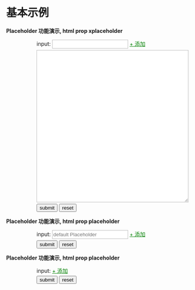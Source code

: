 # 基本示例

<link href='{{path}}/res/default/style.css' rel='stylesheet' />
<link href='{{basePath}}/JC.Panel/0.2/res/default/style.css' rel='stylesheet' />
<link href='{{basePath}}/JC.Valid/0.2/res/default/style.css' rel='stylesheet' />
<style>
    body{
        margin: 20px 40px;
    }

    .error{ color: red; }
    input.error, select.error, textarea.error{ 
        background-color: #F0DC82;!important;
        box-shadow: 0 none;
    }
    input[type=text], input[type=password]{ width: 200px; }

    dt{
        font-weight: bold;
    }

    dd{ margin: 4px 2px 4px 40px; }

    input, select, textarea {
        border: 1px solid #b9b9b9
    }

    input, select {
        height: 23px;
        line-height: 23px;
    }

    input[type=checkbox], input[type=radio], input.UXC{
        height: auto;
        line-height: auto;
    }

    select[multiple]{
        height: 80px;
    }

    .green{ color: green; }
    .red{ color: red; }

    .js_bizsFormLogic textarea {
        width: 400px!important;
        height: 400px!important;
    }

</style>

<script>
    requirejs( [ '{{module}}'
        , '{{basePath}}/JC.Valid/0.2/Valid' 
        , '{{basePath}}/JC.Panel/0.2/Panel' 
        , '{{basePath}}/JC.plugins/Bizs.FormLogic/0.2/FormLogic' 
        , '{{basePath}}/JC.plugins/Bizs.CommonModify/0.1/CommonModify' 
    ], function( {{name}} ){
    });
</script>

<dl class="defdl">
    <dt>Placeholder 功能演示, html prop xplaceholder</dt>
    <dd>
        <form action="?" method="GET" class="js_bizsFormLogic">
            <dl>
                <dd>
                    input: 
                    <input type="text" name="testx[]" class="ipt" 
                    xplaceholder="default Placeholder" 
                    />
                    <a href="javascript:" 
                        class="green js_autoCommonModify" 
                        cmtemplate="#testTplXPlaceholder"
                        cmitem="(dd"
                        cmaction="add"
                    >+ 添加</a>
                    <em class="error"></em>
                </dd>
                <dd>
                    <textarea xplaceholder="default placeholder" cols="6"></textarea>
                </dd>
                <dd>
                    <button type="submit">submit</button>
                    <button type="reset">reset</button>
                </dd>
            </dl>
        </form>
    </dd>
</dl>

<script type="text/template" id="testTplXPlaceholder">
    <dd>
        input: 
        <input type="text" name="testx[]" class="ipt" xplaceholder="default Placeholder" />
        <a href="javascript:" 
            class="red js_autoCommonModify" 
            cmitem="(dd"
            cmaction="del"
        >+ 删除</a>
        <em class="error"></em>
    </dd>
</script>

<dl class="defdl">
    <dt>Placeholder 功能演示, html prop placeholder</dt>
    <dd>
        <form action="?" method="GET" class="js_bizsFormLogic">
            <dl>
                <dd>
                    input: 
                    <input type="text" name="test[]" class="ipt" 
                    placeholder="default Placeholder" 
                    />
                    <a href="javascript:" 
                        class="green js_autoCommonModify" 
                        cmtemplate="#testTplPlaceholder"
                        cmitem="(dd"
                        cmaction="add"
                    >+ 添加</a>
                    <em class="error"></em>
                </dd>
                <dd>
                    <button type="submit">submit</button>
                    <button type="reset">reset</button>
                </dd>
            </dl>
        </form>
    </dd>
</dl>

<dl class="defdl">
    <dt>Placeholder 功能演示, html prop placeholder</dt>
    <dd>
        <form action="?" method="GET" class="js_bizsFormLogic">
            <dl>
                <dd>
                    input: 
                    <input type="text" name="test[]" class="ipt" 
                    placeholder="default Placeholder" 
                    style="display:none;"
                    />
                    <a href="javascript:" 
                        class="green js_autoCommonModify" 
                        cmtemplate="#testTplPlaceholder"
                        cmitem="(dd"
                        cmaction="add"
                    >+ 添加</a>
                    <em class="error"></em>
                </dd>
                <dd>
                    <button type="submit">submit</button>
                    <button type="reset">reset</button>
                </dd>
            </dl>
        </form>
    </dd>
</dl>


<script type="text/template" id="testTplPlaceholder">
    <dd>
        input: 
        <input type="text" name="test[]" class="ipt" placeholder="default Placeholder" />
        <a href="javascript:" 
            class="red js_autoCommonModify" 
            cmitem="(dd"
            cmaction="del"
        >+ 删除</a>
        <em class="error"></em>
    </dd>
</script>

